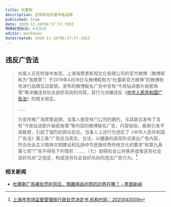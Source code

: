 ```yaml
---
title: 杜蕾斯
description: 全球知名的避孕套品牌
published: true
date: 2020-12-16T06:57:57.393Z
特殊标签标记: #无标签
editor: markdown
dateCreated: 2020-12-16T06:57:57.392Z
---
```


## 违反广告法

> 办案人员在检查中发现，上海淘票票影视文化有限公司的官方微博（微博昵称为“淘票票”）于2019年4月19日与微博昵称为“杜蕾斯官方微博”的微博账号进行品牌互动营销，发布的微博联名广告中含有“今夜钻进那片秘密角落”等涉嫌违背社会良好风尚的内容，其行为涉嫌违反《[中华人民共和国广告法](/rule/普通法律/中华人民共和国广告法.md)》的相关规定。
>
> ......
>
> 为宣传推广淘票票品牌，当事人接受有门公司的邀约，与其联合发布了含有“今夜钻进那片秘密角落”等内容的微博联名广告，内容低俗，极易引发不良联想，引起了强烈的舆论反应。当事人上述行为违反了《中华人民共和国广告法》第三条“广告应当真实、合法，以健康的表现形式表达广告内容，符合社会主义精神文明建设和弘扬中华民族优秀传统文化的要求”和第九条第七项“广告不得有下列情形：......（七）妨碍社会公共秩序或者违背社会良好风尚”之规定，构成违背社会良好风尚的违法广告行为。[^e21a78]

[^e21a78]: [上海市市场监督管理局行政处罚决定书 机构代码：2020043009](https://web.archive.org/web/20201216065506/https://img.qichacha.com/PenaltyDoc/96aeb13630711cf744f32e35bde21a78.pdf)

### 相关新闻

+ [杜蕾斯广告被处罚的背后，情趣用品创意的边界在哪？ - 界面新闻](https://web.archive.org/web/20201021115056/https://www.jiemian.com/article/5117673.html)
